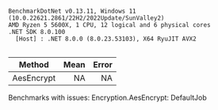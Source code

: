 ```

BenchmarkDotNet v0.13.11, Windows 11 (10.0.22621.2861/22H2/2022Update/SunValley2)
AMD Ryzen 5 5600X, 1 CPU, 12 logical and 6 physical cores
.NET SDK 8.0.100
  [Host] : .NET 8.0.0 (8.0.23.53103), X64 RyuJIT AVX2


```
| Method     | Mean | Error |
|----------- |-----:|------:|
| AesEncrypt |   NA |    NA |

Benchmarks with issues:
  Encryption.AesEncrypt: DefaultJob
